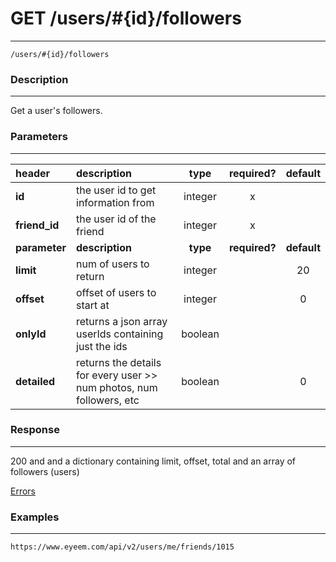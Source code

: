 # GET /users/#{id}/followers  
***
`/users/#{id}/followers`

### Description
***
Get a user's followers.

### Parameters
***

|header| description| type |required? |default|
|:---------|:--------------|:----------:|:------------:|:------------:|
|**id**|the user id to get information from|integer|x||
|**friend_id**|the user id of the friend|integer|x||
|**parameter**| **description**| **type** |**required?** |**default**|
|**limit**|num of users to return|integer||20|
|**offset**|offset of users to start at|integer||0|
|**onlyId**|returns a json array userIds containing just the ids|boolean|||
|**detailed**|returns the details for every user >> num photos, num followers, etc|boolean||0|

### Response
***


200 and and a dictionary containing limit, offset, total and an array of followers (users)

[Errors](https://github.com/eyeem/API/blob/master/resources/errors.md)

### Examples
***

`https://www.eyeem.com/api/v2/users/me/friends/1015`



